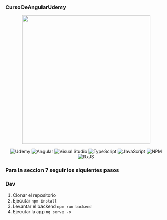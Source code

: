 ### CursoDeAngularUdemy

<p align = "center">
  <img width = "400" heigth = "400" src="https://d2ms8rpfqc4h24.cloudfront.net/whats_new_in_angular15_9af012d463.jpg">
</p>

<div align = "center">
  

![Udemy](https://img.shields.io/badge/Udemy-A435F0?style=for-the-badge&logo=Udemy&logoColor=white) 
![Angular](https://img.shields.io/badge/angular-%23DD0031.svg?style=for-the-badge&logo=angular&logoColor=white) 
![Visual Studio](https://img.shields.io/badge/Visual%20Studio-5C2D91.svg?style=for-the-badge&logo=visual-studio&logoColor=white)
![TypeScript](https://img.shields.io/badge/typescript-%23007ACC.svg?style=for-the-badge&logo=typescript&logoColor=white)
![JavaScript](https://img.shields.io/badge/javascript-%23323330.svg?style=for-the-badge&logo=javascript&logoColor=%23F7DF1E)
![NPM](https://img.shields.io/badge/NPM-%23CB3837.svg?style=for-the-badge&logo=npm&logoColor=white)
![RxJS](https://img.shields.io/badge/rxjs-%23B7178C.svg?style=for-the-badge&logo=reactivex&logoColor=white)
</div>


### Para la seccion 7 seguir los siquientes pasos
### Dev 
1. Clonar el repositorio
2. Ejecutar ```npm install```
3. Levantar el backend ```npm run backend```
4. Ejecutar la app ```ng serve -o```

